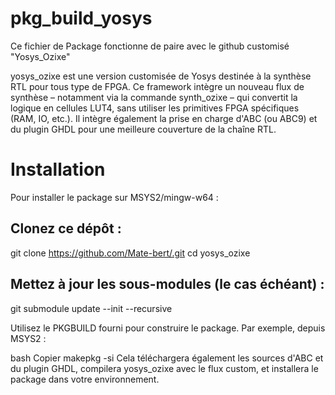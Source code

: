 # pkg_build_yosys

Ce fichier de Package fonctionne de paire avec le github customisé "Yosys_Ozixe"

yosys_ozixe est une version customisée de Yosys destinée à la synthèse RTL pour tous type de FPGA. Ce framework intègre un nouveau flux de synthèse – notamment via la commande synth_ozixe – qui convertit la logique en cellules LUT4, sans utiliser les primitives FPGA spécifiques (RAM, IO, etc.). Il intègre également la prise en charge d'ABC (ou ABC9) et du plugin GHDL pour une meilleure couverture de la chaîne RTL.

# Installation
Pour installer le package sur MSYS2/mingw-w64 :

## Clonez ce dépôt :

git clone https://github.com/Mate-bert/.git
cd yosys_ozixe

## Mettez à jour les sous-modules (le cas échéant) :

git submodule update --init --recursive

Utilisez le PKGBUILD fourni pour construire le package. Par exemple, depuis MSYS2 :

bash
Copier
makepkg -si
Cela téléchargera également les sources d'ABC et du plugin GHDL, compilera yosys_ozixe avec le flux custom, et installera le package dans votre environnement.
